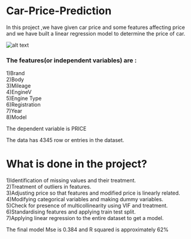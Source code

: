 # Car-Price-Prediction
In this project ,we have given car price and some features affecting price and we have built a linear regression model to determine the price of car. 

![alt text](https://user-images.githubusercontent.com/91171166/151691982-9410150c-b8b2-4116-a5c4-e6a0499e0d66.png)

### The features(or independent variables) are :<br/>
1)Brand<br/>
2)Body<br/>
3)Mileage<br/>
4)EngineV<br/>
5)Engine Type<br/>
6)Registration<br/>
7)Year<br/>
8)Model<br/>

The dependent variable is PRICE

The data has 4345 row or entries in the dataset.

# What is done in the project?<br/>
1)Identification of missing values and their treatment.<br/>
2)Treatment of outliers in features.<br/>
3)Adjusting price so that features and modified price is linearly related.<br/>
4)Modifying categorical variables and making dummy variables.<br/>
5)Check for presence of multicollinearity using VIF and treatment.<br/>
6)Standardising features and applying train test split.<br/>
7)Applying linear regression to the entire dataset to get a model.

The final model Mse is 0.384 and R squared is approximately 62%
